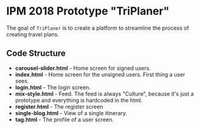 # IPM 2018 Prototype "TriPlaner"

The goal of `TriPlaner` is to create a platform to streamline the process of creating travel plans.
## Code Structure

* __carousel-slider.html__  - Home screen for signed users.
* __index.html__ - Home screen for the unsigned users. First thing a user sees.
* __login.html__ - The login screen.
* __mix-style.html__ - Feed. The feed is always "Culture", because it's just a prototype and everything is hardcoded in the html.
* __register.html__ - The register screen
* __single-blog.html__ - View of a single itinerary.
* __tag.html__ - The profile of a user screen.

